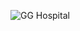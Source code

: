 ![GG Hospital](https://github.com/Rohit6603/GG-Hospital/assets/109826503/607b9a92-b1f3-416f-97d1-c9a41bfef1d5)
